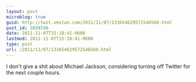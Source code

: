 ```yaml
---
layout: post
microblog: true
guid: http://twit.vmstan.com/2011/11/07/133654629572546560.html
post_id: 3039740
date: 2011-11-07T15:18:41-0600
lastmod: 2011-11-07T15:18:41-0600
type: post
url: /2011/11/07/133654629572546560.html
---
```

I don't give a shit about Michael Jackson, considering turning off Twitter for the next couple hours.
